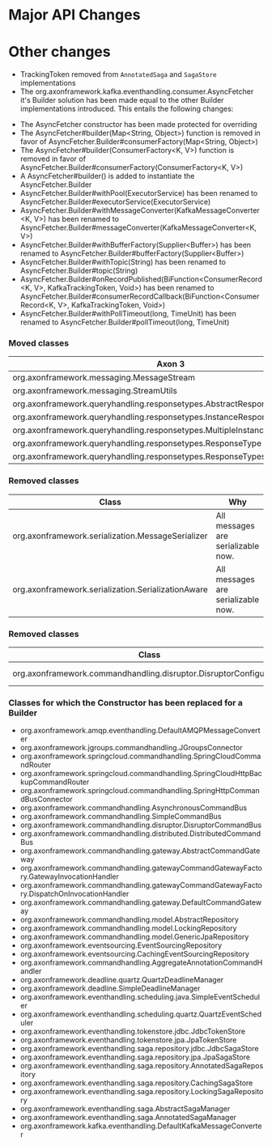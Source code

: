 Major API Changes
=================

Other changes
=============

* TrackingToken removed from `AnnotatedSaga` and `SagaStore` implementations
* The org.axonframework.kafka.eventhandling.consumer.AsyncFetcher it's Builder solution has been made equal to the other
Builder implementations introduced. This entails the following changes:
 - The AsyncFetcher constructor has been made protected for overriding
 - The AsyncFetcher#builder(Map<String, Object>) function is removed in favor of AsyncFetcher.Builder#consumerFactory(Map<String, Object>)
 - The AsyncFetcher#builder(ConsumerFactory<K, V>) function is removed in favor of AsyncFetcher.Builder#consumerFactory(ConsumerFactory<K, V>)
 - A AsyncFetcher#builder() is added to instantiate the AsyncFetcher.Builder
 - AsyncFetcher.Builder#withPool(ExecutorService) has been renamed to AsyncFetcher.Builder#executorService(ExecutorService) 
 - AsyncFetcher.Builder#withMessageConverter(KafkaMessageConverter<K, V>) has been renamed to AsyncFetcher.Builder#messageConverter(KafkaMessageConverter<K, V>) 
 - AsyncFetcher.Builder#withBufferFactory(Supplier<Buffer<KafkaEventMessage>>) has been renamed to AsyncFetcher.Builder#bufferFactory(Supplier<Buffer<KafkaEventMessage>>) 
 - AsyncFetcher.Builder#withTopic(String) has been renamed to AsyncFetcher.Builder#topic(String) 
 - AsyncFetcher.Builder#onRecordPublished(BiFunction<ConsumerRecord<K, V>, KafkaTrackingToken, Void>) has been renamed to AsyncFetcher.Builder#consumerRecordCallback(BiFunction<ConsumerRecord<K, V>, KafkaTrackingToken, Void>) 
 - AsyncFetcher.Builder#withPollTimeout(long, TimeUnit) has been renamed to AsyncFetcher.Builder#pollTimeout(long, TimeUnit) 

### Moved classes

|                                 Axon 3                                        |                                  Axon 4                                    |
|-------------------------------------------------------------------------------|----------------------------------------------------------------------------|
| org.axonframework.messaging.MessageStream                                     | org.axonframework.common.stream.BlockingStream                             |
| org.axonframework.messaging.StreamUtils                                       | org.axonframework.common.stream.StreamUtils                                |
| org.axonframework.queryhandling.responsetypes.AbstractResponseType            | org.axonframework.messaging.responsetypes.AbstractResponseType             |
| org.axonframework.queryhandling.responsetypes.InstanceResponseType            | org.axonframework.messaging.responsetypes.InstanceResponseType             |
| org.axonframework.queryhandling.responsetypes.MultipleInstancesResponseType   | org.axonframework.messaging.responsetypes.MultipleInstancesResponseType    |
| org.axonframework.queryhandling.responsetypes.ResponseType                    | org.axonframework.messaging.responsetypes.ResponseType                     |
| org.axonframework.queryhandling.responsetypes.ResponseTypes                   | org.axonframework.messaging.responsetypes.ResponseTypes                    |

### Removed classes
|                           Class                    |             Why                     |
|----------------------------------------------------|-------------------------------------|
| org.axonframework.serialization.MessageSerializer  | All messages are serializable now.  |
| org.axonframework.serialization.SerializationAware | All messages are serializable now.  |

### Removed classes

|                           Class                                       |                       Why                     |
|-----------------------------------------------------------------------|-----------------------------------------------|
| org.axonframework.commandhandling.disruptor.DisruptorConfiguration    | Removed in favor DisruptorCommandBus.Builder  |

### Classes for which the Constructor has been replaced for a Builder

- org.axonframework.amqp.eventhandling.DefaultAMQPMessageConverter
- org.axonframework.jgroups.commandhandling.JGroupsConnector
- org.axonframework.springcloud.commandhandling.SpringCloudCommandRouter
- org.axonframework.springcloud.commandhandling.SpringCloudHttpBackupCommandRouter
- org.axonframework.springcloud.commandhandling.SpringHttpCommandBusConnector
- org.axonframework.commandhandling.AsynchronousCommandBus
- org.axonframework.commandhandling.SimpleCommandBus
- org.axonframework.commandhandling.disruptor.DisruptorCommandBus
- org.axonframework.commandhandling.distributed.DistributedCommandBus
- org.axonframework.commandhandling.gateway.AbstractCommandGateway
- org.axonframework.commandhandling.gatewayCommandGatewayFactory.GatewayInvocationHandler
- org.axonframework.commandhandling.gatewayCommandGatewayFactory.DispatchOnInvocationHandler
- org.axonframework.commandhandling.gateway.DefaultCommandGateway
- org.axonframework.commandhandling.model.AbstractRepository
- org.axonframework.commandhandling.model.LockingRepository
- org.axonframework.commandhandling.model.GenericJpaRepository
- org.axonframework.eventsourcing.EventSourcingRepository
- org.axonframework.eventsourcing.CachingEventSourcingRepository
- org.axonframework.commandhandling.AggregateAnnotationCommandHandler
- org.axonframework.deadline.quartz.QuartzDeadlineManager
- org.axonframework.deadline.SimpleDeadlineManager
- org.axonframework.eventhandling.scheduling.java.SimpleEventScheduler
- org.axonframework.eventhandling.scheduling.quartz.QuartzEventScheduler
- org.axonframework.eventhandling.tokenstore.jdbc.JdbcTokenStore
- org.axonframework.eventhandling.tokenstore.jpa.JpaTokenStore
- org.axonframework.eventhandling.saga.repository.jdbc.JdbcSagaStore
- org.axonframework.eventhandling.saga.repository.jpa.JpaSagaStore
- org.axonframework.eventhandling.saga.repository.AnnotatedSagaRepository
- org.axonframework.eventhandling.saga.repository.CachingSagaStore
- org.axonframework.eventhandling.saga.repository.LockingSagaRepository
- org.axonframework.eventhandling.saga.AbstractSagaManager
- org.axonframework.eventhandling.saga.AnnotatedSagaManager
- org.axonframework.kafka.eventhandling.DefaultKafkaMessageConverter